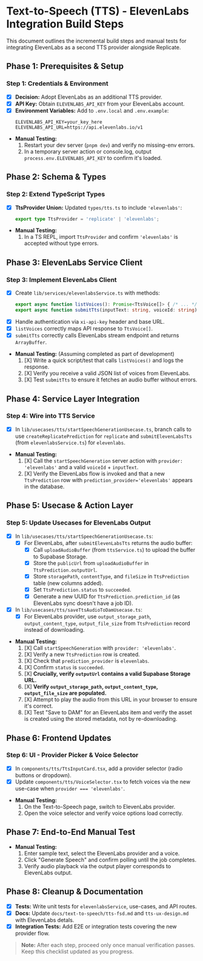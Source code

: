 # Text-to-Speech (TTS) - ElevenLabs Integration Build Steps

This document outlines the incremental build steps and manual tests for integrating ElevenLabs as a second TTS provider alongside Replicate.

## Phase 1: Prerequisites & Setup

### Step 1: Credentials & Environment
* [X] **Decision:** Adopt ElevenLabs as an additional TTS provider.
* [X] **API Key:** Obtain `ELEVENLABS_API_KEY` from your ElevenLabs account.
* [X] **Environment Variables:** Add to `.env.local` and `.env.example`:
  ```env
  ELEVENLABS_API_KEY=your_key_here
  ELEVENLABS_API_URL=https://api.elevenlabs.io/v1
  ```
* **Manual Testing:**
  1. Restart your dev server (`pnpm dev`) and verify no missing-env errors.
  2. In a temporary server action or console.log, output `process.env.ELEVENLABS_API_KEY` to confirm it's loaded.

## Phase 2: Schema & Types

### Step 2: Extend TypeScript Types
* [X] **TtsProvider Union:** Updated `types/tts.ts` to include `'elevenlabs'`:
  ```ts
  export type TtsProvider = 'replicate' | 'elevenlabs';
  ```
* **Manual Testing:**
  1. In a TS REPL, import `TtsProvider` and confirm `'elevenlabs'` is accepted without type errors.

## Phase 3: ElevenLabs Service Client

### Step 3: Implement ElevenLabs Client
* [X] Create `lib/services/elevenlabsService.ts` with methods:
  ```ts
  export async function listVoices(): Promise<TtsVoice[]> { /* ... */ }
  export async function submitTts(inputText: string, voiceId: string): Promise<ArrayBuffer> { /* ... */ }
  ```
* [X] Handle authentication via `xi-api-key` header and base URL.
* [X] `listVoices` correctly maps API response to `TtsVoice[]`.
* [X] `submitTts` correctly calls ElevenLabs stream endpoint and returns `ArrayBuffer`.
* **Manual Testing:** (Assuming completed as part of development)
  1. [X] Write a quick script/test that calls `listVoices()` and logs the response.
  2. [X] Verify you receive a valid JSON list of voices from ElevenLabs.
  3. [X] Test `submitTts` to ensure it fetches an audio buffer without errors.

## Phase 4: Service Layer Integration

### Step 4: Wire into TTS Service
* [X] In `lib/usecases/tts/startSpeechGenerationUsecase.ts`, branch calls to use `createReplicatePrediction` for `replicate` and `submitElevenLabsTts` (from `elevenlabsService.ts`) for `elevenlabs`.
* **Manual Testing:**
  1. [X] Call the `startSpeechGeneration` server action with `provider: 'elevenlabs'` and a valid `voiceId` + `inputText`.
  2. [X] Verify the ElevenLabs flow is invoked and that a new `TtsPrediction` row with `prediction_provider='elevenlabs'` appears in the database.

## Phase 5: Usecase & Action Layer

### Step 5: Update Usecases for ElevenLabs Output
- [X] In `lib/usecases/tts/startSpeechGenerationUsecase.ts`:
  - [X] For ElevenLabs, after `submitElevenLabsTts` returns the audio buffer:
    - [X] Call `uploadAudioBuffer` (from `ttsService.ts`) to upload the buffer to Supabase Storage.
    - [X] Store the `publicUrl` from `uploadAudioBuffer` in `TtsPrediction.outputUrl`.
    - [X] Store `storagePath`, `contentType`, and `fileSize` in `TtsPrediction` table (new columns added).
    - [X] Set `TtsPrediction.status` to `succeeded`.
    - [X] Generate a new UUID for `TtsPrediction.prediction_id` (as ElevenLabs sync doesn't have a job ID).
- [X] In `lib/usecases/tts/saveTtsAudioToDamUsecase.ts`:
  - [X] For ElevenLabs provider, use `output_storage_path`, `output_content_type`, `output_file_size` from `TtsPrediction` record instead of downloading.
* **Manual Testing:**
  1. [X] Call `startSpeechGeneration` with `provider: 'elevenlabs'`.
  2. [X] Verify a new `TtsPrediction` row is created.
  3. [X] Check that `prediction_provider` is `elevenlabs`.
  4. [X] Confirm `status` is `succeeded`.
  5. [X] **Crucially, verify `outputUrl` contains a valid Supabase Storage URL.**
  6. [X] **Verify `output_storage_path`, `output_content_type`, `output_file_size` are populated.**
  7. [X] Attempt to play the audio from this URL in your browser to ensure it's correct.
  8. [X] Test "Save to DAM" for an ElevenLabs item and verify the asset is created using the stored metadata, not by re-downloading.

## Phase 6: Frontend Updates

### Step 6: UI - Provider Picker & Voice Selector
* [X] In `components/tts/TtsInputCard.tsx`, add a provider selector (radio buttons or dropdown).
* [X] Update `components/tts/VoiceSelector.tsx` to fetch voices via the new use-case when `provider === 'elevenlabs'`.
* **Manual Testing:**
  1. On the Text-to-Speech page, switch to ElevenLabs provider.
  2. Open the voice selector and verify voice options load correctly.

## Phase 7: End-to-End Manual Test

* **Manual Testing:**
  1. Enter sample text, select the ElevenLabs provider and a voice.
  2. Click "Generate Speech" and confirm polling until the job completes.
  3. Verify audio playback via the output player corresponds to ElevenLabs output.

## Phase 8: Cleanup & Documentation

* [X] **Tests:** Write unit tests for `elevenlabsService`, use-cases, and API routes.
* [X] **Docs:** Update `docs/text-to-speech/tts-fsd.md` and `tts-ux-design.md` with ElevenLabs detals.
* [X] **Integration Tests:** Add E2E or integration tests covering the new provider flow.

> **Note:** After each step, proceed only once manual verification passes.  
> Keep this checklist updated as you progress. 